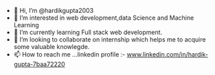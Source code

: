- 👋 Hi, I’m @hardikgupta2003
- 👀 I’m interested in web development,data Science and Machine Learning
- 🌱 I’m currently learning Full stack web development.
- 💞️ I’m looking to collaborate on internship which helps me to acquire some valuable knowlegde. 
- 📫 How to reach me ...linkedin profile :- www.linkedin.com/in/hardik-gupta-7baa72220

<!---
hardikgupta2003/hardikgupta2003 is a ✨ special ✨ repository because its `README.md` (this file) appears on your GitHub profile.
You can click the Preview link to take a look at your changes.
--->
